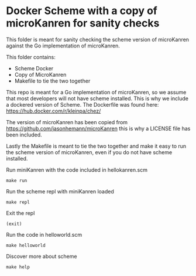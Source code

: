 # Docker Scheme with a copy of microKanren for sanity checks

This folder is meant for sanity checking the scheme version of microKanren against the Go implementation of microKanren.

This folder contains:
  - Scheme Docker
  - Copy of MicroKanren
  - Makefile to tie the two together

This repo is meant for a Go implementation of microKanren, 
so we assume that most developers will not have scheme installed.
This is why we include a dockered version of Scheme.
The Dockerfile was found here: https://hub.docker.com/r/kleinpa/chez/

The version of microKanren has been copied from https://github.com/jasonhemann/microKanren
this is why a LICENSE file has been included.

Lastly the Makefile is meant to tie the two together and make it easy to run the scheme version of microKanren, even if you do not have scheme installed.

Run miniKanren with the code included in hellokanren.scm

    make run

Run the scheme repl with miniKanren loaded

    make repl

Exit the repl

    (exit)

Run the code in helloworld.scm

    make helloworld

Discover more about scheme

    make help
